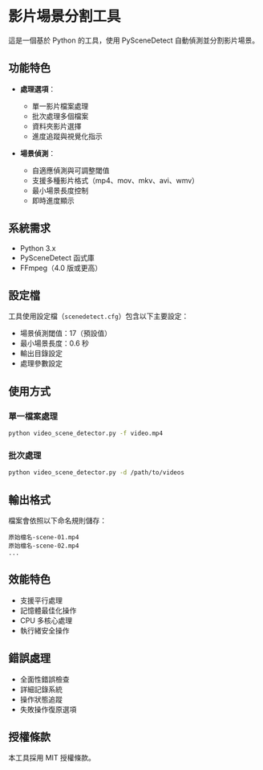 # 影片場景分割工具

這是一個基於 Python 的工具，使用 PySceneDetect 自動偵測並分割影片場景。

## 功能特色

- **處理選項**：
  - 單一影片檔案處理
  - 批次處理多個檔案
  - 資料夾影片選擇
  - 進度追蹤與視覺化指示

- **場景偵測**：
  - 自適應偵測與可調整閾值
  - 支援多種影片格式（mp4、mov、mkv、avi、wmv）
  - 最小場景長度控制
  - 即時進度顯示

## 系統需求

- Python 3.x
- PySceneDetect 函式庫
- FFmpeg（4.0 版或更高）

## 設定檔

工具使用設定檔（`scenedetect.cfg`）包含以下主要設定：

- 場景偵測閾值：17（預設值）
- 最小場景長度：0.6 秒
- 輸出目錄設定
- 處理參數設定

## 使用方式

### 單一檔案處理
```bash
python video_scene_detector.py -f video.mp4
```

### 批次處理
```bash
python video_scene_detector.py -d /path/to/videos
```

## 輸出格式

檔案會依照以下命名規則儲存：
```
原始檔名-scene-01.mp4
原始檔名-scene-02.mp4
...
```

## 效能特色

- 支援平行處理
- 記憶體最佳化操作
- CPU 多核心處理
- 執行緒安全操作

## 錯誤處理

- 全面性錯誤檢查
- 詳細記錄系統
- 操作狀態追蹤
- 失敗操作復原選項

## 授權條款

本工具採用 MIT 授權條款。